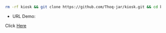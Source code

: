 ```bash
rm -rf kiosk && git clone https://github.com/Thoq-jar/kiosk.git && cd kiosk && chmod +x run && ./run
```

- URL Demo:


Click [Here](https://lively-field-0742ab21e.5.azurestaticapps.net)
